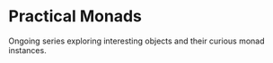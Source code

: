 Practical Monads
================

Ongoing series exploring interesting objects and their curious monad
instances.
